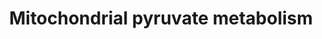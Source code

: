 ---
authors:
- Anwesha
- Eweitz
description: This event has been computationally inferred from an event that has been
  demonstrated in another species.<p>The inference is based on Ensembl Compara orthology
  projection. Briefly, reactions for which all involved PhysicalEntities (in input,
  output and catalyst) have a mapped ortholog or paralog are inferred to the other
  species. High-level events are also inferred for these events to allow for easier
  navigation.<p>Details of projection methods and parameters may be found <a href="/projection.html">here.</a><p>  Source:[http://plantreactome.gramene.org/
  Plant Reactome].
last-edited: 2021-05-26
organisms:
- Zea mays
redirect_from:
- /index.php/Pathway:WP2989
- /instance/WP2989
schema-jsonld:
- '@context': https://schema.org/
  '@id': https://wikipathways.github.io/pathways/WP2989.html
  '@type': Dataset
  creator:
    '@type': Organization
    name: WikiPathways
  description: This event has been computationally inferred from an event that has
    been demonstrated in another species.<p>The inference is based on Ensembl Compara
    orthology projection. Briefly, reactions for which all involved PhysicalEntities
    (in input, output and catalyst) have a mapped ortholog or paralog are inferred
    to the other species. High-level events are also inferred for these events to
    allow for easier navigation.<p>Details of projection methods and parameters may
    be found <a href="/projection.html">here.</a><p>  Source:[http://plantreactome.gramene.org/
    Plant Reactome].
  keywords:
  - NADH
  - PDH complex (name
  - in Oryza sativa)
  - Ac-CoA
  - NAD+
  - CoA-SH
  - copied from entity
  - H+
  - CO2
  - PYR
  license: CC0
  name: Mitochondrial pyruvate metabolism
seo: CreativeWork
title: Mitochondrial pyruvate metabolism
wpid: WP2989
---